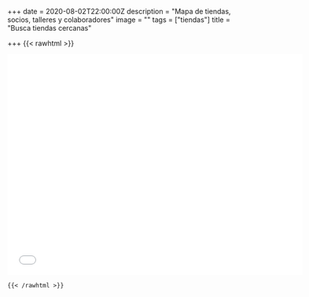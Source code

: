 +++
date = 2020-08-02T22:00:00Z
description = "Mapa de tiendas, socios, talleres y colaboradores"
image = ""
tags = ["tiendas"]
title = "Busca tiendas cercanas"

+++
    {{< rawhtml >}}

<iframe src="[https://www.google.com/maps/embed?pb=](https://www.google.com/maps/embed?pb= "https://www.google.com/maps/embed?pb=")!1m14!1m12!1m3!1d24602.924442330972!2d2.660761596071411!3d39.573910972391616!2m3!1f0!2f0!3f0!3m2!1i1024!2i768!4f13.1!5e0!3m2!1ses!2ses!4v1596439452639!5m2!1ses!2ses" width="600" height="450" frameborder="0" style="border:0;" allowfullscreen="" aria-hidden="false" tabindex="0"></iframe>

    {{< /rawhtml >}}